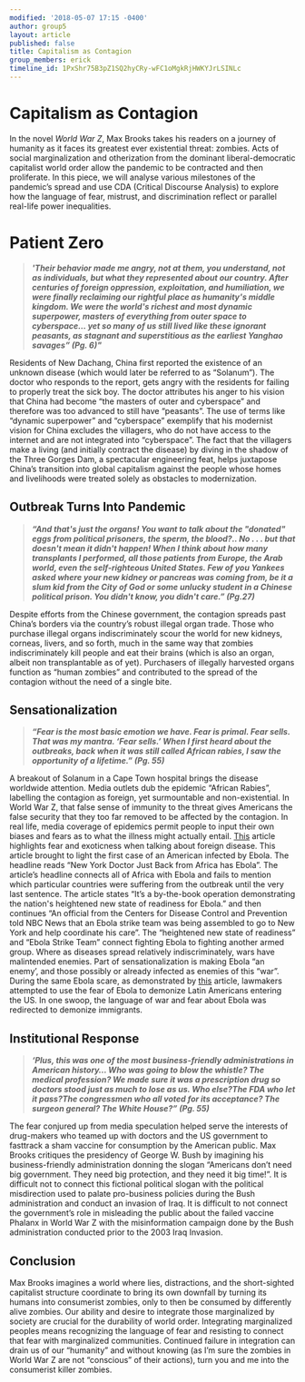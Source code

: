 ```yaml
---
modified: '2018-05-07 17:15 -0400'
author: group5
layout: article
published: false
title: Capitalism as Contagion
group_members: erick
timeline_id: 1PxShr75B3pZ1SQ2hyCRy-wFC1oMgkRjHWKYJrLSINLc
---
```



# **Capitalism as Contagion**

In the novel *World War Z*, Max Brooks takes his readers on a journey of humanity as it faces its greatest ever existential threat: zombies. Acts of social marginalization and otherization from the dominant liberal-democratic capitalist world order allow the pandemic to be contracted and then proliferate. In this piece, we will analyse various milestones of the pandemic’s spread and use CDA (Critical Discourse Analysis) to explore how the language of fear, mistrust, and discrimination reflect or parallel real-life power inequalities.


# **Patient Zero**
>***'Their behavior made me angry, not at them, you understand, not as individuals, but what they represented about our country. After centuries of foreign oppression, exploitation, and humiliation, we were finally reclaiming our rightful place as humanity's middle kingdom. We were the world's richest and most dynamic superpower, masters of everything from outer space to cyberspace… yet so many of us still lived like these ignorant peasants, as stagnant and superstitious as the earliest Yanghao savages” (Pg. 6)"***

Residents of New Dachang, China first reported the existence of an unknown disease (which would later be referred to as “Solanum”). The doctor who responds to the report, gets angry with the residents for failing to properly treat the sick boy. The doctor attributes his anger to his vision that China had become “the masters of outer and cyberspace” and therefore was too advanced to still have “peasants”. The use of terms like “dynamic superpower” and “cyberspace” exemplify that his modernist vision for China excludes the villagers, who do not have access to the internet and are not integrated into “cyberspace”. The fact that the villagers make a living (and initially contract the disease) by diving in the shadow of the Three Gorges Dam, a spectacular engineering feat, helps juxtapose China’s transition into global capitalism against the people whose homes and livelihoods were treated solely as obstacles to modernization.

## Outbreak Turns Into Pandemic 
> ***“And that's just the organs! You want to talk about the "donated" eggs from political prisoners, the sperm, the blood?.. No . . . but that doesn't mean it didn't happen! When I think about how many transplants I performed, all those patients from Europe, the Arab world, even the self-righteous United States. Few of you Yankees asked where your new kidney or pancreas was coming from, be it a slum kid from the City of God or some unlucky student in a Chinese political prison. You didn't know, you didn't care.” (Pg.27)***

Despite efforts from the Chinese government, the contagion spreads past China’s borders via the country’s robust illegal organ trade. Those who purchase illegal organs indiscriminately scour the world for new kidneys, corneas, livers, and so forth, much in the same way that zombies indiscriminately kill people and eat their brains (which is also an organ, albeit non transplantable as of yet). Purchasers of illegally harvested organs function as “human zombies” and contributed to the spread of the contagion without the need of a single bite.

## Sensationalization
> ***“Fear is the most basic emotion we have. Fear is primal. Fear sells. That was my mantra. ‘Fear sells.’ When I first heard about the outbreaks, back when it was still called African rabies, I saw the opportunity of a lifetime.” (Pg. 55)***

A breakout of Solanum in a Cape Town hospital brings the disease worldwide attention. Media outlets dub the epidemic “African Rabies”, labelling the contagion as foreign, yet surmountable and non-existential. In World War Z, that false sense of immunity to the threat gives Americans the false security that they too far removed to be affected by the contagion. In real life, media coverage of epidemics permit people to input their own biases and fears as to what the illness might actually entail.
[This](https://www.nbcnews.com/storyline/ebola-virus-outbreak/new-york-doctor-just-back-africa-has-ebola-n232561) article highlights fear and exoticness when talking about foreign disease. This article brought to light the first case of an American infected by Ebola. The headline reads “New York Doctor Just Back from Africa has Ebola”. The article’s headline connects all of Africa with Ebola and fails to mention which particular countries were suffering from the outbreak until the very last sentence. The article states “It’s a by-the-book operation demonstrating the nation's heightened new state of readiness for Ebola.” and then continues “An official from the Centers for Disease Control and Prevention told NBC News that an Ebola strike team was being assembled to go to New York and help coordinate his care”. The “heightened new state of readiness” and “Ebola Strike Team” connect fighting Ebola to fighting another armed group. Where as diseases spread relatively indiscriminately, wars have malintended enemies. Part of sensationalization is making Ebola “an enemy’, and those possibly or already infected as enemies of this “war”. During the same Ebola scare, as demonstrated by [this](https://www.cnn.com/2014/10/10/politics/ebola-fears-spark-backlash-latinos/index.html) article, lawmakers attempted to use the fear of Ebola to demonize Latin Americans entering the US. In one swoop, the language of war and fear about Ebola was redirected to demonize immigrants.
## Institutional Response 
> ***‘Plus, this was one of the most business-friendly administrations in American history… Who was going to blow the whistle? The medical profession? We made sure it was a prescription drug so doctors stood just as much to lose as us. Who else?The FDA who let it pass?The congressmen who all voted for its acceptance? The surgeon general? The White House?” (Pg. 55)***

The fear conjured up from media speculation helped serve the interests of drug-makers who teamed up with doctors and the US government to fasttrack a sham vaccine for consumption by the American public. Max Brooks critiques the presidency of George W. Bush by imagining his business-friendly administration donning the slogan “Americans don’t need big government. They need big protection, and they need it big time!”. It is difficult not to connect this fictional political slogan with the political misdirection used to palate pro-business policies during the Bush administration and conduct an invasion of Iraq. It is difficult to not connect the government’s role in misleading the public about the failed vaccine Phalanx in World War Z with the misinformation campaign done by the Bush administration conducted prior to the 2003 Iraq Invasion.

## Conclusion 
Max Brooks imagines a world where lies, distractions, and the short-sighted capitalist structure coordinate to bring its own downfall by turning its humans into consumerist zombies, only to then be consumed by differently alive zombies. Our ability and desire to integrate those marginalized by society are crucial for the durability of world order. Integrating marginalized peoples means recognizing the language of fear and resisting to connect that fear with marginalized communities. Continued failure in integration can drain us of our “humanity” and without knowing (as I’m sure the zombies in World War Z are not “conscious” of their actions), turn you and me into the consumerist killer zombies.

[^1]: Brooks, Max. World War Z. Duckworth, 2007.